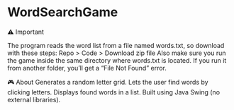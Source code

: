 # WordSearchGame

⚠️ Important

The program reads the word list from a file named words.txt,
so download with these steps:
Repo > Code > Download zip file 
Also make sure you run the game inside the same directory where words.txt is located.
If you run it from another folder, you’ll get a “File Not Found” error.

🎮 About
Generates a random letter grid.
Lets the user find words by clicking letters.
Displays found words in a list.
Built using Java Swing (no external libraries).
